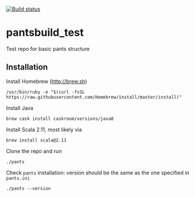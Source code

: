 [![Build status](https://badge.buildkite.com/6b28a6d213fed74fdc6dcf258dc42c1f65ae4ce9a9cd10f2fa.svg?branch=master)](https://buildkite.com/sigma/pantsbuild-basics)
# pantsbuild_test
Test repo for basic pants structure


## Installation
Install Homebrew (http://brew.sh)

    /usr/bin/ruby -e "$(curl -fsSL https://raw.githubusercontent.com/Homebrew/install/master/install)"

Install Java

    brew cask install caskroom/versions/java8

Install Scala 2.11, most likely via

    brew install scala@2.11

Clone the repo and run

    ./pants
    
Check `pants` installation: version should be the same as the one specified in `pants.ini`

    ./pants --version
